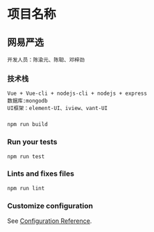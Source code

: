 # 项目名称

## 网易严选
```
开发人员：陈渝元、陈聪、邓梓劲
```

### 技术栈
```
Vue + Vue-cli + nodejs-cli + nodejs + express 
数据库:mongodb
UI框架：element-UI、iview、vant-UI
```

### 
```
npm run build
```

### Run your tests
```
npm run test
```

### Lints and fixes files
```
npm run lint
```

### Customize configuration
See [Configuration Reference](https://cli.vuejs.org/config/).
